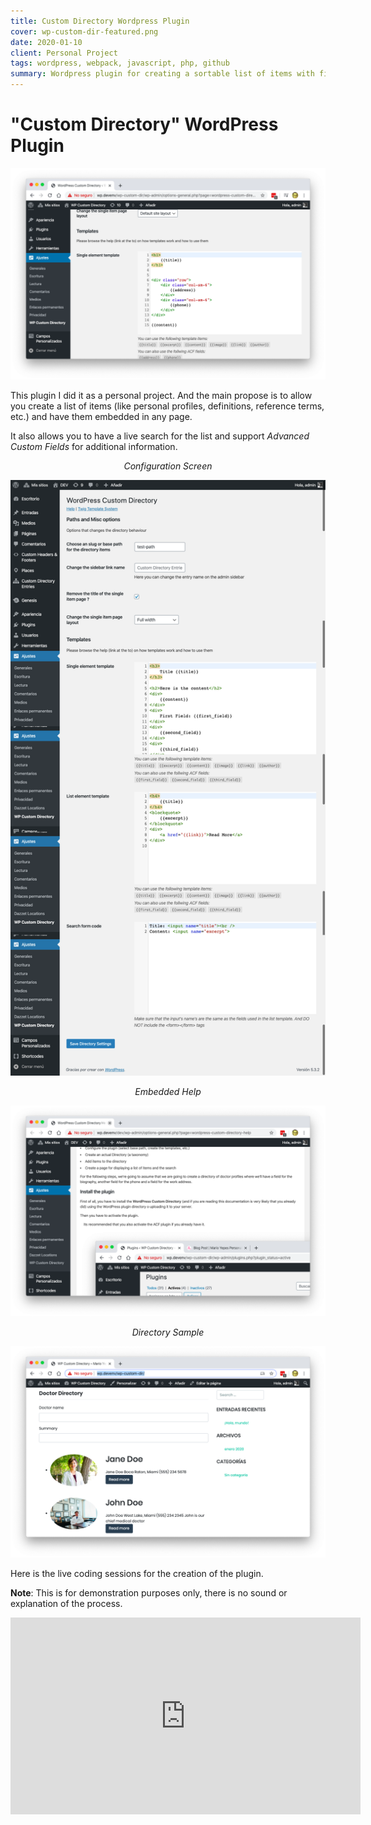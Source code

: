 ```yaml
---
title: Custom Directory Wordpress Plugin
cover: wp-custom-dir-featured.png
date: 2020-01-10
client: Personal Project
tags: wordpress, webpack, javascript, php, github
summary: Wordpress plugin for creating a sortable list of items with filtering options
---
```


# "Custom Directory" WordPress Plugin

![Cover Image](wp-custom-dir-featured.png)

This plugin I did it as a personal project. And the main propose is to allow you create a list of items (like personal profiles, definitions, reference terms, etc.) and have them embedded in any page.

It also allows you to have a live search for the list and support _Advanced Custom Fields_ for additional information.

<div style="font-style: italic; text-align: center">Configuration Screen</div>

![Configuration Screen](wp-custom-dir-config.png)

<div style="font-style: italic; text-align: center">Embedded Help</div>

![Embedded Help](wp-custom-dir-help.png)

<div style="font-style: italic; text-align: center">Directory Sample</div>

![Directory Sample](wp-custom-dir-result.png)

Here is the live coding sessions for the creation of the plugin.

**Note**: This is for demonstration purposes only, there is no sound or explanation of the process.

<div class="video-container">
<iframe width="560" height="315" src="https://www.youtube.com/embed/videoseries?list=PLqJrOd2CQU3cx-DUq0fPpFyYpLJYkwTba" frameborder="0" allow="accelerometer; autoplay; encrypted-media; gyroscope; picture-in-picture" allowfullscreen></iframe>
</div>
